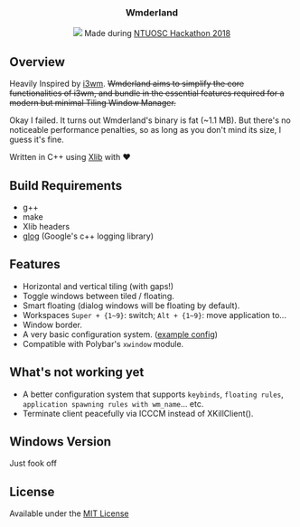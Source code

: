 <div align="center">
<h3>Wmderland</h3>
<img src="https://github.com/aesophor/Wmderland/raw/master/assets/scrot.jpg">
Made during <a href="https://www.facebook.com/events/256671588330840/">NTUOSC Hackathon 2018</a>
</div>

## Overview
Heavily Inspired by [i3wm](https://github.com/i3/i3). ~~Wmderland aims to simplify the core functionalities of i3wm, and bundle in the essential features required for a modern but minimal Tiling Window Manager.~~

Okay I failed. It turns out Wmderland's binary is fat (~1.1 MB). But there's no noticeable performance penalties, so as long as you don't mind its size, I guess it's fine.

Written in C++ using [Xlib](https://en.wikipedia.org/wiki/Xlib) with :heart:

## Build Requirements
* g++
* make
* Xlib headers
* [glog](https://github.com/google/glog) (Google's c++ logging library)

## Features
* Horizontal and vertical tiling (with gaps!)
* Toggle windows between tiled / floating.
* Smart floating (dialog windows will be floating by default).
* Workspaces `Super + {1~9}`: switch; `Alt + {1~9}`: move application to...
* Window border.
* A very basic configuration system. ([example config](https://github.com/aesophor/Wmderland/blob/master/example/config))
* Compatible with Polybar's `xwindow` module.

## What's not working yet
* A better configuration system that supports `keybinds`, `floating rules`, `application spawning rules with wm_name`... etc.
* Terminate client peacefully via ICCCM instead of XKillClient().

## Windows Version
Just fook off

## License
Available under the [MIT License](https://github.com/aesophor/Wmderland/blob/master/LICENSE)
